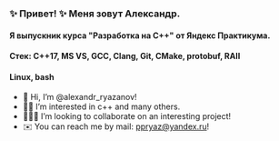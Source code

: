 ### ✨ Привет! ✨ Меня зовут Александр.
#### Я выпускник курса "Разработка на С++" от Яндекс Практикума.

#### **Стек:** C++17, MS VS, GCC, Clang, Git, CMake, protobuf, RAII
#### Linux, bash

- 🎃 Hi, I’m @alexandr_ryazanov!
- 🤦‍♂️ I’m interested in c++ and many others.
- 👨🏻‍🦽 I’m looking to collaborate on an interesting project!
- ✉️ You can reach me by mail: ppryaz@yandex.ru!

<!--
**ppryaz/ppryaz** is a ✨ _special_ ✨ repository because its `README.md` (this file) appears on your GitHub profile.

Here are some ideas to get you started:

- 🔭 I’m currently working on ...
- 🌱 I’m currently learning ...
- 👯 I’m looking to collaborate on ...
- 🤔 I’m looking for help with ...
- 💬 Ask me about ...
- 📫 How to reach me: ...
- 😄 Pronouns: ...
- ⚡ Fun fact: ...
-->
